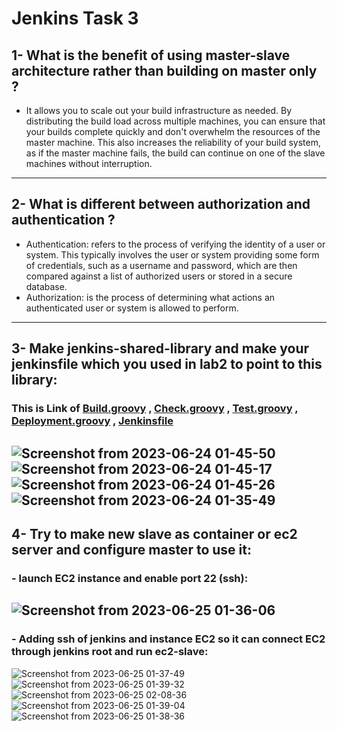 # Jenkins Task 3
## 1- What is the benefit of using master-slave architecture rather than building on master only ?
- It allows you to scale out your build infrastructure as needed. By distributing the build load across multiple machines, you can ensure that your builds complete quickly and don't overwhelm the resources of the master machine. This also increases the reliability of your build system, as if the master machine fails, the build can continue on one of the slave machines without interruption.
----------------------------------------------
## 2- What is different between authorization and authentication ?
- Authentication: refers to the process of verifying the identity of a user or system. This typically involves the user or system providing some form of credentials, such as a username and password, which are then compared against a list of authorized users or stored in a secure database.
- Authorization: is the process of determining what actions an authenticated user or system is allowed to perform.
-------------------------------------------------------------------------------
## 3- Make jenkins-shared-library and make your jenkinsfile which you used in lab2 to point to this library:
### This is Link of [Build.groovy](https://github.com/amrabunemr98/Sprints-tasks/blob/main/Jenkins/Task%203/vars/Building.groovy) , [Check.groovy](https://github.com/amrabunemr98/Sprints-tasks/blob/main/Jenkins/Task%203/vars/Checks.groovy) , [Test.groovy](https://github.com/amrabunemr98/Sprints-tasks/blob/main/Jenkins/Task%203/vars/Tests.groovy) , [Deployment.groovy](https://github.com/amrabunemr98/Sprints-tasks/blob/main/Jenkins/Task%203/vars/Depo.groovy) , [Jenkinsfile](https://github.com/amrabunemr98/Sprints-tasks/blob/main/Jenkins/Task%203/Jenkinsfile)
![Screenshot from 2023-06-24 01-45-50](https://github.com/amrabunemr98/Sprints-tasks/assets/128842547/ea63ac8b-7ee0-408f-b784-580570b8469f)
![Screenshot from 2023-06-24 01-45-17](https://github.com/amrabunemr98/Sprints-tasks/assets/128842547/e7def45f-ce34-4839-abcb-3ccfdc589136)
![Screenshot from 2023-06-24 01-45-26](https://github.com/amrabunemr98/Sprints-tasks/assets/128842547/716d45f3-7b95-419b-a02d-ab852c7a847c)
![Screenshot from 2023-06-24 01-35-49](https://github.com/amrabunemr98/Sprints-tasks/assets/128842547/489d5581-0e80-4431-ba85-c63445d76938)
---------------------------------------------------
## 4- Try to make new slave as container or ec2 server and configure master to use it:
### - launch EC2 instance and enable port 22 (ssh):
![Screenshot from 2023-06-25 01-36-06](https://github.com/amrabunemr98/Sprints-tasks/assets/128842547/6975731b-a9c1-42ee-8e76-6ef6819daf6e)
----------------------------------
### - Adding ssh of jenkins and instance EC2 so it can connect EC2 through jenkins root and run ec2-slave:
![Screenshot from 2023-06-25 01-37-49](https://github.com/amrabunemr98/Sprints-tasks/assets/128842547/86aba59c-0385-409a-9ac4-49cc75f3a7eb)
![Screenshot from 2023-06-25 01-39-32](https://github.com/amrabunemr98/Sprints-tasks/assets/128842547/ac7e798a-22d6-4e6c-80f7-dc2920d63aab)
![Screenshot from 2023-06-25 02-08-36](https://github.com/amrabunemr98/Sprints-tasks/assets/128842547/846be58a-a74d-414b-b4b6-30a63439a367)
![Screenshot from 2023-06-25 01-39-04](https://github.com/amrabunemr98/Sprints-tasks/assets/128842547/0c435249-2a41-4df3-bc8c-5f8454867340)
![Screenshot from 2023-06-25 01-38-36](https://github.com/amrabunemr98/Sprints-tasks/assets/128842547/83c99f09-00f9-42bd-8e53-bb68519d62f9)


